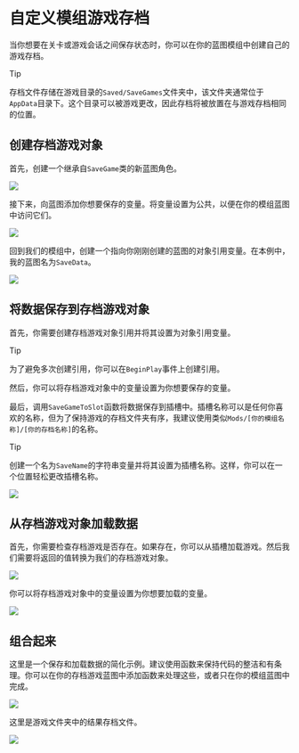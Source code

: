 # 自定义模组游戏存档

当你想要在关卡或游戏会话之间保存状态时，你可以在你的蓝图模组中创建自己的游戏存档。

> [!TIP]
> 存档文件存储在游戏目录的`Saved/SaveGames`文件夹中，该文件夹通常位于`AppData`目录下。这个目录可以被游戏更改，因此存档将被放置在与游戏存档相同的位置。

## 创建存档游戏对象

首先，创建一个继承自`SaveGame`类的新蓝图角色。

![](/Media/GameSaves/gamesaves1.png)

接下来，向蓝图添加你想要保存的变量。将变量设置为公共，以便在你的模组蓝图中访问它们。

![](/Media/GameSaves/gamesaves2.png)

回到我们的模组中，创建一个指向你刚刚创建的蓝图的对象引用变量。在本例中，我的蓝图名为`SaveData`。

![](/Media/GameSaves/gamesaves3.png)

## 将数据保存到存档游戏对象

首先，你需要创建存档游戏对象引用并将其设置为对象引用变量。

> [!TIP]
> 为了避免多次创建引用，你可以在`BeginPlay`事件上创建引用。

然后，你可以将存档游戏对象中的变量设置为你想要保存的变量。

最后，调用`SaveGameToSlot`函数将数据保存到插槽中。插槽名称可以是任何你喜欢的名称，但为了保持游戏的存档文件夹有序，我建议使用类似`Mods/[你的模组名称]/[你的存档名称]`的名称。

> [!TIP]
> 创建一个名为`SaveName`的字符串变量并将其设置为插槽名称。这样，你可以在一个位置轻松更改插槽名称。

![](/Media/GameSaves/gamesaves4.png)

## 从存档游戏对象加载数据

首先，你需要检查存档游戏是否存在。如果存在，你可以从插槽加载游戏。然后我们需要将返回的值转换为我们的存档游戏对象。

![](/Media/GameSaves/gamesaves5.png)

你可以将存档游戏对象中的变量设置为你想要加载的变量。

![](/Media/GameSaves/gamesaves6.png)

## 组合起来

这里是一个保存和加载数据的简化示例。建议使用函数来保持代码的整洁和有条理。你可以在你的存档游戏蓝图中添加函数来处理这些，或者只在你的模组蓝图中完成。

![](/Media/GameSaves/gamesaves7.png)

这里是游戏文件夹中的结果存档文件。

![](/Media/GameSaves/gamesaves8.png)